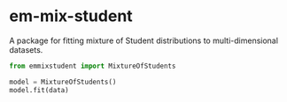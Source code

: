 # em-mix-student

A package for fitting mixture of Student distributions to multi-dimensional datasets.

```python
from emmixstudent import MixtureOfStudents

model = MixtureOfStudents()
model.fit(data)
```
